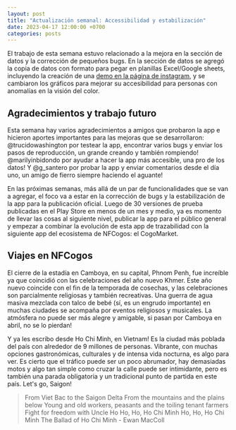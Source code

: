 ```yaml
---
layout: post
title: "Actualización semanal: Accessibilidad y estabilización"
date: 2023-04-17 12:00:00 +0700
categories: posts
---
```


El trabajo de esta semana estuvo relacionado a la mejora en la sección de datos y la corrección de pequeños bugs. En la sección de datos se agregó la copia de datos con formato para pegar en planillas Excel/Google sheets, incluyendo la creación de una [demo en la página de instagram](https://www.instagram.com/p/Cq7aBVLBi-i/), y se cambiaron los gráficos para mejorar su accesibilidad para personas con anomalías en la visión del color.

## Agradecimientos y trabajo futuro

Esta semana hay varios agradecimientos a amigos que probaron la app e hicieron aportes importantes para las mejoras que se desarrollaron:
@trucidowashington por testear la app, encontrar varios bugs y enviar los pasos de reproducción, un grande creando y también rompiendo! @marilyinbidondo por ayudar a hacer la app más accesible, una pro de los datos! Y @g_santero por probar la app y enviar comentarios desde el día uno, un amigo de fierro siempre haciendo el aguante!

En las próximas semanas, más allá de un par de funcionalidades que se van a agregar, el foco va a estar en la corrección de bugs y la estabilización de la app para la publicación oficial. Luego de 30 versiones de prueba publicadas en el Play Store en menos de un mes y medio, ya es momento de llevar las cosas al siguiente nivel, publicar la app para el público general y empezar a combinar la evolución de esta app de trazabilidad con la siguiente app del ecosistema de NFCogos: el CogoMarket.

## Viajes en NFCogos

El cierre de la estadía en Camboya, en su capital, Phnom Penh, fue increíble ya que coincidió con las celebraciones del año nuevo Khmer. Este año nuevo coincide con el fin de la temporada de cosechas, y las celebraciones son parcialmente religiosas y también recreativas. Una guerra de agua masiva mezclada con talco de bebé (sí, es un engrudo importante) en muchas ciudades se acompaña por eventos religiosos y musicales. La atmósfera no puede ser más alegre y amigable, si pasan por Camboya en abril, no se lo pierdan!

Y ya les escribo desde Ho Chi Minh, en Vietnam! Es la ciudad más poblada del país con alrededor de 9 millones de personas. Vibrante, con muchas opciones gastronómicas, culturales y de intensa vida nocturna, es algo para ver. Es cierto que el tráfico puede ser un poco abrumador, hay demasiadas motos y algo tan simple como cruzar la calle puede ser intimidante, pero es también una parada obligatoria y un tradicional punto de partida en este país. Let's go, Saigon!

> From Viet Bac to the Saigon Delta
> From the mountains and the plains below
> Young and old workers, peasants and the toiling tenant farmers
> Fight for freedom with Uncle Ho
> Ho, Ho, Ho Chi Minh
> Ho, Ho, Ho Chi Minh
> The Ballad of Ho Chi Minh - Ewan MacColl
